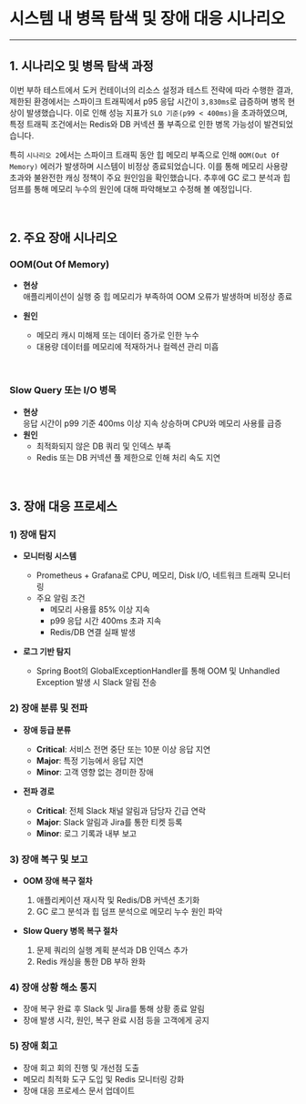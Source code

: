 # 시스템 내 병목 탐색 및 장애 대응 시나리오

---

## 1. 시나리오 및 병목 탐색 과정    
이번 부하 테스트에서 도커 컨테이너의 리소스 설정과 테스트 전략에 따라 수행한 결과, 제한된 환경에서는 스파이크 트래픽에서 p95 응답 시간이 `3,830ms`로 급증하며 병목 현상이 발생했습니다. 
이로 인해 성능 지표가 `SLO 기준(p99 < 400ms)`을 초과하였으며, 특정 트래픽 조건에서는 Redis와 DB 커넥션 풀 부족으로 인한 병목 가능성이 발견되었습니다.

특히 `시나리오 2`에서는 스파이크 트래픽 동안 힙 메모리 부족으로 인해 `OOM(Out Of Memory)` 에러가 발생하며 시스템이 비정상 종료되었습니다. 
이를 통해 메모리 사용량 초과와 불완전한 캐싱 정책이 주요 원인임을 확인했습니다. 
추후에 GC 로그 분석과 힙 덤프를 통해 메모리 누수의 원인에 대해 파악해보고 수정해 볼 예정입니다.

<br/>

## 2. 주요 장애 시나리오

### OOM(Out Of Memory)
- **현상**  
  애플리케이션이 실행 중 힙 메모리가 부족하여 OOM 오류가 발생하며 비정상 종료


- **원인**
    - 메모리 캐시 미해제 또는 데이터 증가로 인한 누수
    - 대용량 데이터를 메모리에 적재하거나 컬렉션 관리 미흡
<br/>

### Slow Query 또는 I/O 병목
- **현상**  
  응답 시간이 p99 기준 400ms 이상 지속 상승하며 CPU와 메모리 사용률 급증
- **원인**
    - 최적화되지 않은 DB 쿼리 및 인덱스 부족
    - Redis 또는 DB 커넥션 풀 제한으로 인해 처리 속도 지연

<br/>

## 3. 장애 대응 프로세스

### 1) 장애 탐지
- **모니터링 시스템**
    - Prometheus + Grafana로 CPU, 메모리, Disk I/O, 네트워크 트래픽 모니터링
    - 주요 알림 조건
        - 메모리 사용률 85% 이상 지속
        - p99 응답 시간 400ms 초과 지속
        - Redis/DB 연결 실패 발생

- **로그 기반 탐지**
    - Spring Boot의 GlobalExceptionHandler를 통해 OOM 및 Unhandled Exception 발생 시 Slack 알림 전송

### 2) 장애 분류 및 전파
- **장애 등급 분류**
    - **Critical**: 서비스 전면 중단 또는 10분 이상 응답 지연
    - **Major**: 특정 기능에서 응답 지연
    - **Minor**: 고객 영향 없는 경미한 장애

- **전파 경로**
    - **Critical**: 전체 Slack 채널 알림과 담당자 긴급 연락
    - **Major**: Slack 알림과 Jira를 통한 티켓 등록
    - **Minor**: 로그 기록과 내부 보고

### 3) 장애 복구 및 보고
- **OOM 장애 복구 절차**
    1. 애플리케이션 재시작 및 Redis/DB 커넥션 초기화
    2. GC 로그 분석과 힙 덤프 분석으로 메모리 누수 원인 파악

- **Slow Query 병목 복구 절차**
    1. 문제 쿼리의 실행 계획 분석과 DB 인덱스 추가
    2. Redis 캐싱을 통한 DB 부하 완화

### 4) 장애 상황 해소 통지
- 장애 복구 완료 후 Slack 및 Jira를 통해 상황 종료 알림
- 장애 발생 시각, 원인, 복구 완료 시점 등을 고객에게 공지

### 5) 장애 회고
- 장애 회고 회의 진행 및 개선점 도출
- 메모리 최적화 도구 도입 및 Redis 모니터링 강화
- 장애 대응 프로세스 문서 업데이트

<br/><br/>
